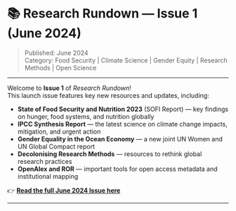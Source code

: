 # 📚 Research Rundown — Issue 1 (June 2024)

> Published: June 2024  
> Category: Food Security | Climate Science | Gender Equity | Research Methods | Open Science

---

Welcome to **Issue 1** of *Research Rundown*!  
This launch issue features key new resources and updates, including:

- **State of Food Security and Nutrition 2023** (SOFI Report) — key findings on hunger, food systems, and nutrition globally
- **IPCC Synthesis Report** — the latest science on climate change impacts, mitigation, and urgent action
- **Gender Equality in the Ocean Economy** — a new joint UN Women and UN Global Compact report
- **Decolonising Research Methods** — resources to rethink global research practices
- **OpenAlex and ROR** — important tools for open access metadata and institutional mapping

👉 [**Read the full June 2024 Issue here**](https://varna.substack.com/p/the-research-rundown-june-edition)

---
